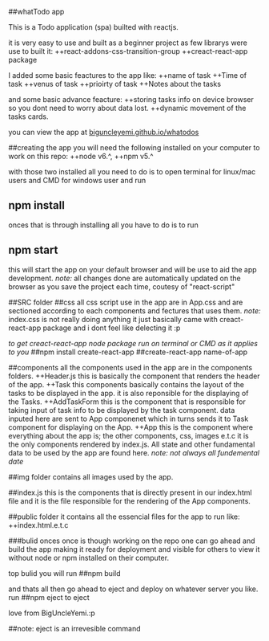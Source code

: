 ##whatTodo app

This is a Todo application (spa) builted with reactjs.

it is very easy to use and built as a beginner project as few librarys were use to built it:
++react-addons-css-transition-group
++creact-react-app package 

I added some basic feactures to the app like:
++name of task 
++Time of task 
++venus of task
++prioirty of task 
++Notes about the tasks

and some basic advance feacture:
++storing tasks info on device browser so you dont need to worry about data lost.
++dynamic movement of the tasks cards.

you can view the app at [biguncleyemi.github.io/whatodos](https://biguncleyemi.github.io/whatodos/) 

##creating the app 
you will need the following installed on your computer to work on this repo:
++node v6.^,
++npm v5.^

with those two installed all you need to do is to open terminal for linux/mac users and CMD for windows user and run
## npm install

onces that is through installing all you have to do is to run
## npm start

this will start the app on your default browser and will be use to aid the app development.
*note:*
all changes done are automatically updated on the browser as you save the project each time, coutesy of "react-script"

##SRC folder
##css
all css script use in the app are in App.css and are sectioned according to each components and fectures that uses them.
*note:* 
index.css is not really doing anything it just basically came with creact-react-app package and i dont feel like delecting it :p

*to get creact-react-app node package* 
*run on terminal or CMD as it applies to you*
##npm install create-react-app
##create-react-app name-of-app

##components
all the components used in the app are in the components folders.
++Header.js
this is basically the component that renders the header of the app.
++Task
this components basically contains the layout of the tasks to be displayed in the app.
it is also reponsible for the displaying of the Tasks.
++AddTaskForm
this is the component that is responsible for taking input of task info to be displayed by the task component.
data inputed here are sent to App componenet which in turns sends it to Task component for displaying on the App.
++App
this is the component where everything about the app is;
the other components, css, images e.t.c
it is the only components rendered by index.js.
All state and other fundamental data to be used by the app are found here.
*note: not always all fundemental date*

##img folder 
contains all images used by the app.

##index.js
this is the components that is directly present in our index.html file and it is the file responsible for the rendering of the App components.

##public folder
it contains all the essencial files for the app to run like:
++index.html.e.t.c

###bulid
onces once is though working on the repo one can go ahead and build the app making it ready for deployment and visible for others to view it without node or npm installed on their computer.

top bulid you will run
##npm build

and thats all then go ahead to eject and deploy on whatever server you like.
run 
##npm eject 
to eject

love from BigUncleYemi.:p

##note: eject is an irrevesible command 
